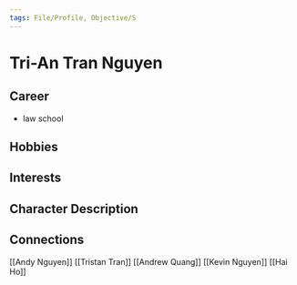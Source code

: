 ```yaml
---
tags: File/Profile, Objective/S
---
```


# Tri-An Tran Nguyen

## Career
- law school

## Hobbies


## Interests


## Character Description


## Connections

[[Andy Nguyen]]
[[Tristan Tran]]
[[Andrew Quang]]
[[Kevin Nguyen]]
[[Hai Ho]]



